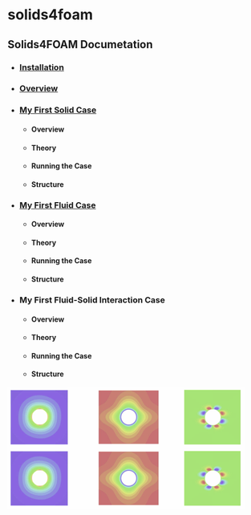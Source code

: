 # solids4foam
## Solids4FOAM Documetation

- ### [Installation](https://wpzegeo.github.io/solids4foam/README/Installation)

- ### [Overview](https://wpzegeo.github.io/solids4foam/README/Overview)

- ### [My First Solid Case](https://wpzegeo.github.io/solids4foam/README/tutorial/my_first_solid_case)
    - #### Overview
    - #### Theory
    - #### Running the Case
    - #### Structure
- ### [My First Fluid Case](https://wpzegeo.github.io/solids4foam/README/tutorial/my_first_fluid_case)
    - #### Overview
    - #### Theory
    - #### Running the Case
    - #### Structure

- ### My First Fluid-Solid Interaction Case
    - #### Overview
    - #### Theory
    - #### Running the Case
    - #### Structure

![README](README/Picture2.png)
![image](image/Picture2.png)

